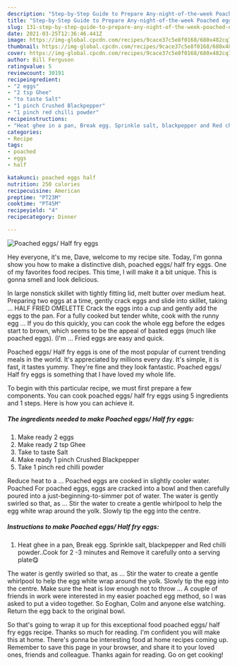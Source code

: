 ```yaml
---
description: "Step-by-Step Guide to Prepare Any-night-of-the-week Poached eggs/ Half fry eggs"
title: "Step-by-Step Guide to Prepare Any-night-of-the-week Poached eggs/ Half fry eggs"
slug: 131-step-by-step-guide-to-prepare-any-night-of-the-week-poached-eggs-half-fry-eggs
date: 2021-03-25T12:36:46.441Z
image: https://img-global.cpcdn.com/recipes/9cace37c5e8f0168/680x482cq70/poached-eggs-half-fry-eggs-recipe-main-photo.jpg
thumbnail: https://img-global.cpcdn.com/recipes/9cace37c5e8f0168/680x482cq70/poached-eggs-half-fry-eggs-recipe-main-photo.jpg
cover: https://img-global.cpcdn.com/recipes/9cace37c5e8f0168/680x482cq70/poached-eggs-half-fry-eggs-recipe-main-photo.jpg
author: Bill Ferguson
ratingvalue: 5
reviewcount: 30191
recipeingredient:
- "2 eggs"
- "2 tsp Ghee"
- "to taste Salt"
- "1 pinch Crushed Blackpepper"
- "1 pinch red chilli powder"
recipeinstructions:
- "Heat ghee in a pan, Break egg. Sprinkle salt, blackpepper and Red chilli powder..Cook for 2 -3 minutes and Remove it carefully onto a serving plate😋"
categories:
- Recipe
tags:
- poached
- eggs
- half

katakunci: poached eggs half 
nutrition: 250 calories
recipecuisine: American
preptime: "PT23M"
cooktime: "PT45M"
recipeyield: "4"
recipecategory: Dinner

---
```



![Poached eggs/ Half fry eggs](https://img-global.cpcdn.com/recipes/9cace37c5e8f0168/680x482cq70/poached-eggs-half-fry-eggs-recipe-main-photo.jpg)

Hey everyone, it's me, Dave, welcome to my recipe site. Today, I'm gonna show you how to make a distinctive dish, poached eggs/ half fry eggs. One of my favorites food recipes. This time, I will make it a bit unique. This is gonna smell and look delicious.

In large nonstick skillet with tightly fitting lid, melt butter over medium heat. Preparing two eggs at a time, gently crack eggs and slide into skillet, taking … HALF FRIED OMELETTE Crack the eggs into a cup and gently add the eggs to the pan. For a fully cooked but tender white, cook with the runny egg … If you do this quickly, you can cook the whole egg before the edges start to brown, which seems to be the appeal of basted eggs (much like poached eggs). (I&#39;m … Fried eggs are easy and quick.

Poached eggs/ Half fry eggs is one of the most popular of current trending meals in the world. It's appreciated by millions every day. It's simple, it is fast, it tastes yummy. They're fine and they look fantastic. Poached eggs/ Half fry eggs is something that I have loved my whole life.


To begin with this particular recipe, we must first prepare a few components. You can cook poached eggs/ half fry eggs using 5 ingredients and 1 steps. Here is how you can achieve it.

<!--inarticleads1-->

##### The ingredients needed to make Poached eggs/ Half fry eggs:

1. Make ready 2 eggs
1. Make ready 2 tsp Ghee
1. Take to taste Salt
1. Make ready 1 pinch Crushed Blackpepper
1. Take 1 pinch red chilli powder


Reduce heat to a … Poached eggs are cooked in slightly cooler water. Poached For poached eggs, eggs are cracked into a bowl and then carefully poured into a just-beginning-to-simmer pot of water. The water is gently swirled so that, as … Stir the water to create a gentle whirlpool to help the egg white wrap around the yolk. Slowly tip the egg into the centre. 

<!--inarticleads2-->

##### Instructions to make Poached eggs/ Half fry eggs:

1. Heat ghee in a pan, Break egg. Sprinkle salt, blackpepper and Red chilli powder..Cook for 2 -3 minutes and Remove it carefully onto a serving plate😋


The water is gently swirled so that, as … Stir the water to create a gentle whirlpool to help the egg white wrap around the yolk. Slowly tip the egg into the centre. Make sure the heat is low enough not to throw … A couple of friends in work were interested in my easier poached egg method, so I was asked to put a video together. So Eoghan, Colm and anyone else watching. Return the egg back to the original bowl. 

So that's going to wrap it up for this exceptional food poached eggs/ half fry eggs recipe. Thanks so much for reading. I'm confident you will make this at home. There's gonna be interesting food at home recipes coming up. Remember to save this page in your browser, and share it to your loved ones, friends and colleague. Thanks again for reading. Go on get cooking!
